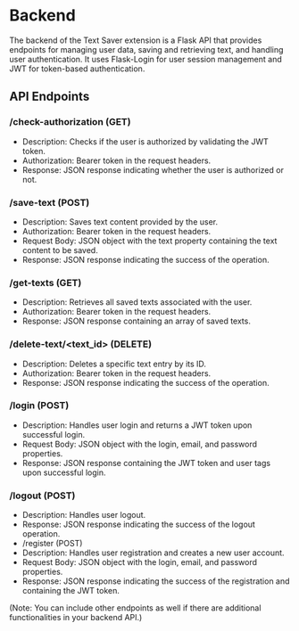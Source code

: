 # Backend
The backend of the Text Saver extension is a Flask API that provides endpoints for managing user data, saving and retrieving text, and handling user authentication. It uses Flask-Login for user session management and JWT for token-based authentication.

## API Endpoints
### /check-authorization (GET)
* Description: Checks if the user is authorized by validating the JWT token.
* Authorization: Bearer token in the request headers.
* Response: JSON response indicating whether the user is authorized or not.
### /save-text (POST)
* Description: Saves text content provided by the user.
* Authorization: Bearer token in the request headers.
* Request Body: JSON object with the text property containing the text content to be saved.
* Response: JSON response indicating the success of the operation.
### /get-texts (GET)
* Description: Retrieves all saved texts associated with the user.
* Authorization: Bearer token in the request headers.
* Response: JSON response containing an array of saved texts.
### /delete-text/<text_id> (DELETE)
* Description: Deletes a specific text entry by its ID.
* Authorization: Bearer token in the request headers.
* Response: JSON response indicating the success of the operation.
### /login (POST)
* Description: Handles user login and returns a JWT token upon successful login.
* Request Body: JSON object with the login, email, and password properties.
* Response: JSON response containing the JWT token and user tags upon successful login.
### /logout (POST)
* Description: Handles user logout.
* Response: JSON response indicating the success of the logout operation.
* /register (POST)
* Description: Handles user registration and creates a new user account.
* Request Body: JSON object with the login, email, and password properties.
* Response: JSON response indicating the success of the registration and containing the JWT token.

(Note: You can include other endpoints as well if there are additional functionalities in your backend API.)
